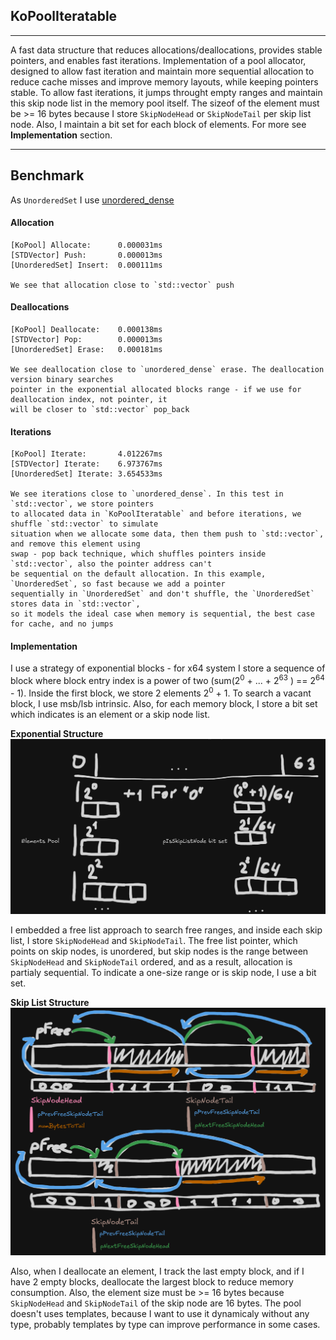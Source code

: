 ## KoPoolIteratable
___
A fast data structure that reduces allocations/deallocations, provides stable pointers, and enables fast iterations. Implementation of a pool allocator, designed to allow fast iteration and maintain more sequential allocation to reduce cache misses and improve memory layouts, while keeping pointers stable. To allow fast iterations, it jumps throught empty ranges and maintain this skip node list in the memory pool itself. The sizeof of the element must be >= 16 bytes because I store `SkipNodeHead` or `SkipNodeTail` per skip list node. Also, I maintain a bit set for each block of elements. For more see **Implementation** section.
___
## Benchmark

As `UnorderedSet` I use [unordered_dense](https://github.com/martinus/unordered_dense)

#### Allocation
	[KoPool] Allocate:      0.000031ms
	[STDVector] Push:       0.000013ms
	[UnorderedSet] Insert:  0.000111ms

	We see that allocation close to `std::vector` push

#### Deallocations
	[KoPool] Deallocate:    0.000138ms
	[STDVector] Pop:        0.000013ms
	[UnorderedSet] Erase:   0.000181ms

	We see deallocation close to `unordered_dense` erase. The deallocation version binary searches
	pointer in the exponential allocated blocks range - if we use for deallocation index, not pointer, it
	will be closer to `std::vector` pop_back

#### Iterations
	[KoPool] Iterate:       4.012267ms
	[STDVector] Iterate:    6.973767ms
	[UnorderedSet] Iterate: 3.654533ms

	We see iterations close to `unordered_dense`. In this test in `std::vector`, we store pointers
	to allocated data in `KoPoolIteratable` and before iterations, we shuffle `std::vector` to simulate
	situation when we allocate some data, then them push to `std::vector`, and remove this element using
	swap - pop back technique, which shuffles pointers inside `std::vector`, also the pointer address can't
	be sequential on the default allocation. In this example, `UnorderedSet`, so fast because we add a pointer
	sequentially in `UnorderedSet` and don't shuffle, the `UnorderedSet` stores data in `std::vector`,
	so it models the ideal case when memory is sequential, the best case for cache, and no jumps


#### Implementation

I use a strategy of exponential blocks - for x64 system I store a sequence of block where block entry index is a power of two (sum($2^0$ + ... + $2^{63}$ ) == $2^{64}$ - 1). Inside the first block, we store 2 elements $2^0$ + 1. To search a vacant block, I use msb/lsb intrinsic. Also, for each memory block, I store a bit set which indicates is an element or a skip node list.

**Exponential Structure**
![Exponential Structure](image/ExponentialStructure.png)

I embedded a free list approach to search free ranges, and inside each skip list, I store `SkipNodeHead` and `SkipNodeTail`. The free list pointer, which points on skip nodes, is unordered, but skip nodes is the range between `SkipNodeHead` and `SkipNodeTail` ordered, and as a result, allocation is partialy sequential. To indicate a one-size range or is skip node, I use a bit set.

**Skip List Structure**
![Skip List Structure](image/SkipNodeStructure.png)

Also, when I deallocate an element, I track the last empty block, and if I have 2 empty blocks, deallocate the largest block to reduce memory consumption. Also, the element size must be >= 16 bytes because `SkipNodeHead` and `SkipNodeTail` of the skip node are 16 bytes. The pool doesn't uses templates, because I want to use it dynamicaly without any type, probably templates by type can improve performance in some cases.

